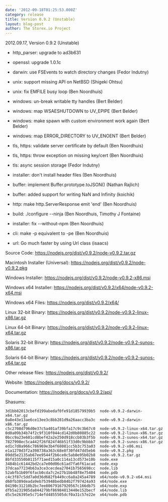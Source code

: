```yaml
---
date: '2012-09-18T01:25:53.000Z'
category: release
title: Version 0.9.2 (Unstable)
layout: blog-post
author: The Storex.io Project
---
```


2012.09.17, Version 0.9.2 (Unstable)

- http_parser: upgrade to ad3b631

- openssl: upgrade 1.0.1c

- darwin: use FSEvents to watch directory changes (Fedor Indutny)

- unix: support missing API on NetBSD (Shigeki Ohtsu)

- unix: fix EMFILE busy loop (Ben Noordhuis)

- windows: un-break writable tty handles (Bert Belder)

- windows: map WSAESHUTDOWN to UV_EPIPE (Bert Belder)

- windows: make spawn with custom environment work again (Bert Belder)

- windows: map ERROR_DIRECTORY to UV_ENOENT (Bert Belder)

- tls, https: validate server certificate by default (Ben Noordhuis)

- tls, https: throw exception on missing key/cert (Ben Noordhuis)

- tls: async session storage (Fedor Indutny)

- installer: don't install header files (Ben Noordhuis)

- buffer: implement Buffer.prototype.toJSON() (Nathan Rajlich)

- buffer: added support for writing NaN and Infinity (koichik)

- http: make http.ServerResponse emit 'end' (Ben Noordhuis)

- build: ./configure --ninja (Ben Noordhuis, Timothy J Fontaine)

- installer: fix --without-npm (Ben Noordhuis)

- cli: make -p equivalent to -pe (Ben Noordhuis)

- url: Go much faster by using Url class (isaacs)

Source Code: https://nodejs.org/dist/v0.9.2/node-v0.9.2.tar.gz

Macintosh Installer (Universal): https://nodejs.org/dist/v0.9.2/node-v0.9.2.pkg

Windows Installer: https://nodejs.org/dist/v0.9.2/node-v0.9.2-x86.msi

Windows x64 Installer: https://nodejs.org/dist/v0.9.2/x64/node-v0.9.2-x64.msi

Windows x64 Files: https://nodejs.org/dist/v0.9.2/x64/

Linux 32-bit Binary: https://nodejs.org/dist/v0.9.2/node-v0.9.2-linux-x86.tar.gz

Linux 64-bit Binary: https://nodejs.org/dist/v0.9.2/node-v0.9.2-linux-x64.tar.gz

Solaris 32-bit Binary: https://nodejs.org/dist/v0.9.2/node-v0.9.2-sunos-x86.tar.gz

Solaris 64-bit Binary: https://nodejs.org/dist/v0.9.2/node-v0.9.2-sunos-x64.tar.gz

Other release files: https://nodejs.org/dist/v0.9.2/

Website: https://nodejs.org/docs/v0.9.2/

Documentation: https://nodejs.org/docs/v0.9.2/api/

Shasums:

```
3d1bb82013cbefd199abedaf0fe91d18579939b5  node-v0.9.2-darwin-x64.tar.gz
0a8e43e13ae6ce13ee3c8bb281d9a26aacc3ba3c  node-v0.9.2-darwin-x86.tar.gz
c5c2708d796d0e37c5a401af39bfa17c9c3b67c0  node-v0.9.2-linux-x64.tar.gz
0d0a09b34b74f2c9f310f044cd142d0b80885c22  node-v0.9.2-linux-x86.tar.gz
0bcc9a23e601cd8bef42a2e250d918ccb03b3f5b  node-v0.9.2-sunos-x64.tar.gz
7827998ec5ca442f26f824f46b51f33d0c9bbbb7  node-v0.9.2-sunos-x86.tar.gz
ed1c7d8a966c786969e3b4f68081cc5b3c753a03  node-v0.9.2-x86.msi
e1a1270d3f2a398738a363c68e8f30fd47dd5eb6  node-v0.9.2.pkg
09dd5e2135ab67ee9544f2b6ce0c5ab0e95b02b8  node-v0.9.2.tar.gz
8bfd33550b0115f71aed15a0c114a13cd573e10b  node.exe
3484b1c61442bd2ca7e00d06c61ad7fa6f61acad  node.exp
37dcaa77234b63a3ce3cecdea27041b7565698cc  node.lib
52abfb1b09f6facb0cda7c2e27b1bb48f8e75404  node.pdb
c4c3f87c5dd7a0d36d682fb449cc6a8a245a4789  x64/node-v0.9.2-x64.msi
d60fb389deada9eb753948bedb84b2f797424a93  x64/node.exe
04190c31210b2bc7ee80679167920567c166db75  x64/node.exp
dfb5a231905da844279bf86984813440e152becf  x64/node.lib
d5c5e26395e5c714efd4855505dcf0a31c57e22e  x64/node.pdb
```
